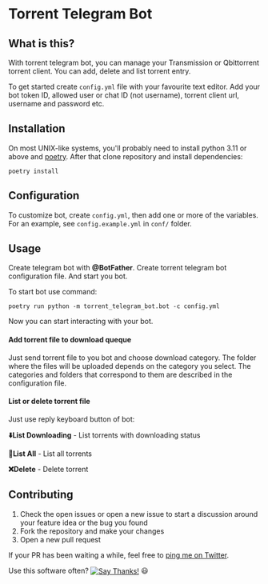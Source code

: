 # Torrent Telegram Bot

## What is this?

With torrent telegram bot, you can manage your Transmission or Qbittorrent torrent client. You can add, delete and list torrent entry.

To get started create `config.yml` file with your favourite text editor. Add your bot token ID, allowed user or chat ID (not username), torrent client url, username and password etc.

## Installation

On most UNIX-like systems, you'll probably need to install python 3.11 or above and [poetry](https://python-poetry.org/).
After that clone repository and install dependencies:

```shell
poetry install
```

## Configuration

To customize bot, create `config.yml`, then add one or more of the variables. For an example, see `config.example.yml` in `conf/` folder.

## Usage

Create telegram bot with **@BotFather**.
Create torrent telegram bot configuration file. And start you bot.

To start bot use command:

```console
poetry run python -m torrent_telegram_bot.bot -c config.yml
```

Now you can start interacting with your bot.

#### Add torrent file to download queque

Just send torrent file to you bot and choose download category. The folder where the files will be uploaded depends on the category you select. The categories and folders that correspond to them are described in the configuration file.

#### List or delete torrent file

Just use reply keyboard button of bot:

**⬇️List Downloading** - List torrents with downloading status

**📄List All** - List all torrents

**❌Delete** - Delete torrent

## Contributing

1. Check the open issues or open a new issue to start a discussion around
   your feature idea or the bug you found
2. Fork the repository and make your changes
3. Open a new pull request

If your PR has been waiting a while, feel free to [ping me on Twitter][twitter].

Use this software often? <a href="https://saythanks.io/to/valeksandrov@me.com" target="_blank"><img src="https://img.shields.io/badge/Say%20Thanks-!-1EAEDB.svg" align="center" alt="Say Thanks!"></a>
:smiley:

[twitter]: http://twitter.com/verdel
